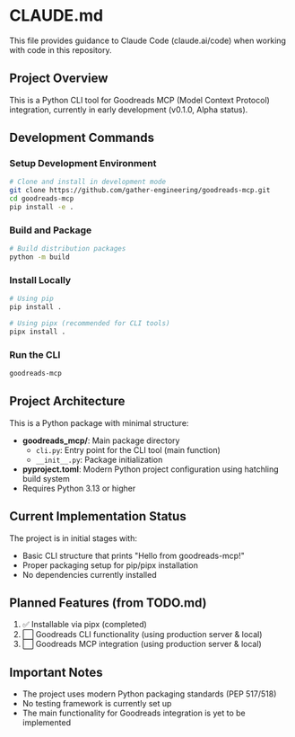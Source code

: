 # CLAUDE.md

This file provides guidance to Claude Code (claude.ai/code) when working with code in this repository.

## Project Overview

This is a Python CLI tool for Goodreads MCP (Model Context Protocol) integration, currently in early development (v0.1.0, Alpha status).

## Development Commands

### Setup Development Environment
```bash
# Clone and install in development mode
git clone https://github.com/gather-engineering/goodreads-mcp.git
cd goodreads-mcp
pip install -e .
```

### Build and Package
```bash
# Build distribution packages
python -m build
```

### Install Locally
```bash
# Using pip
pip install .

# Using pipx (recommended for CLI tools)
pipx install .
```

### Run the CLI
```bash
goodreads-mcp
```

## Project Architecture

This is a Python package with minimal structure:
- **goodreads_mcp/**: Main package directory
  - `cli.py`: Entry point for the CLI tool (main function)
  - `__init__.py`: Package initialization
- **pyproject.toml**: Modern Python project configuration using hatchling build system
- Requires Python 3.13 or higher

## Current Implementation Status

The project is in initial stages with:
- Basic CLI structure that prints "Hello from goodreads-mcp!"
- Proper packaging setup for pip/pipx installation
- No dependencies currently installed

## Planned Features (from TODO.md)

1. ✅ Installable via pipx (completed)
2. ⬜ Goodreads CLI functionality (using production server & local)
3. ⬜ Goodreads MCP integration (using production server & local)

## Important Notes

- The project uses modern Python packaging standards (PEP 517/518)
- No testing framework is currently set up
- The main functionality for Goodreads integration is yet to be implemented
